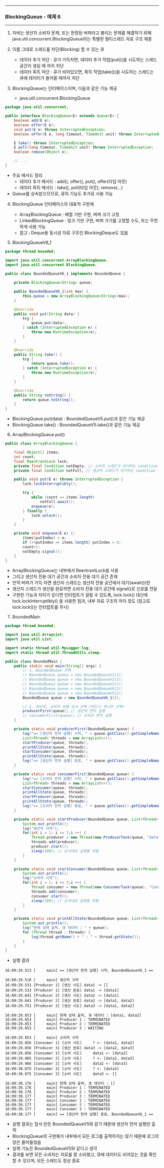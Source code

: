 -----
### BlockingQueue - 예제 6
-----
1. 자바는 생산자 소비자 문제, 또는 한정된 버퍼라고 불리는 문제를 해결하기 위해 java.util.concurrent.BlockingQueue라는 특별한 멀티스레드 자료 구조 제종
2. 이름 그대로 스레드를 차단(Blocking) 할 수 있는 큐
   - 데이터 추가 차단 : 큐가 가득차면, 데이터 추가 작업(put())을 시도하는 스레드 공간이 생길 때 까지 차단
   - 데이터 획득 차단 : 큐가 비어있으면, 획득 작업(take())을 시도하는 스레드는 큐에 데이터가 들어올 때까지 차단

3. BlockingQueue는 인터페이스이며, 다음과 같은 기능 제공
   - java.util.concurrent.BlockingQueue
```java
package java.util.concurrent;

public interface BlockingQueue<E> extends Queue<E> {
    boolean add(E e);
    boolean offer(E e);
    void put(E e) throws InterruptedException;
    boolean offer(E e, long timeout, TimeUnit unit) throws InterruptedException;\

    E take() throws InterruptedException;
    E poll(long timeout, TimeUnit unit) throws InterruptedException;
    boolean remove(Object o);

    // ...
}
```
  - 주요 메서드 정리
     + 데이터 추가 메서드 : add(), offer(), put(), offer(타임 아웃)
     + 데이터 획득 메서드 : take(), poll(타임 아웃), remove(...)
  - Queue를 상속받으므므로, 큐의 기능도 추가로 사용 가능

4. BlockingQueue 인터페이스의 대표적 구현체
   - ArrayBlockingQueue : 배열 기반 구현, 버퍼 크기 고정
   - LinkedBlockingQueue : 링크 기반 구현, 버퍼 크기를 고정할 수도, 또는 무한하게 사용 가능
   - 참고 : Deque용 동시성 자료 구조인 BlockingDeque도 있음

5. BlockingQueueV6_1
```java
package thread.bounded;

import java.util.concurrent.ArrayBlockingQueue;
import java.util.concurrent.BlockingQueue;

public class BoundedQueueV6_1 implements BoundedQueue {
    
    private BlockingQueue<String> queue;

    public BoundedQueueV6_1(int max) {
        this.queue = new ArrayBlockingQueue<String>(max);
    }

    @Override
    public void put(String data) {
        try {
            queue.put(data);
        } catch (InterruptedException e) {
            throw new RuntimeException(e);
        }
    }

    @Override
    public String take() {
        try {
            return queue.take();
        } catch (InterruptedException e) {
            throw new RuntimeException(e);
        }
    }

    @Override
    public String toString() {
        return queue.toString();
    }
}
```
  - BlockingQueue.put(data) : BoundedQueueV5.put()과 같은 기능 제공
  - BlockingQueue.take() : BoundedQueueV5.take()과 같은 기능 제공

6. ArrayBlockingQueue.put()
```java
public class ArrayBlockingQueue {

    final Object[] items;
    int count;
    final ReentrantLock lock;
    private final Condition notEmpty; // 소비자 스레드가 대기하는 condition
    private final Condition notFull; // 생산자 스레드가 대기하는 condition

    public void put(E e) throws InterruptedException {
        lock.lockInterruptibly();

        try {
            while (count == items.length)
                notFull.await();
            enqueue(e);
        } finally {
            lock.unlock();
        }
    }

    private void enqueue(E e) {;
        items[putIndex] = e;
        if (++putIndex == items.length) putIndex = 0;
        count++;
        notEmpty.signal();
    }
}
```

  - ArrayBlockingQueue는 내부에서 ReentrantLock을 사용
  - 그리고 생산자 전용 대기 공간과 소비자 전용 대기 공간 존재
  - 만약 버퍼가 가득 차면 생산자 스레드는 생산자 전용 공간에서 대기(await())한
  - 생산자 스레드가 생산을 완료하면 소비자 전용 대기 공간에 signal()로 신호를 전달
  - 구현한 기능과 차이가 있다면 인터럽트가 걸릴 수 있도록, lock.lock() 대신에 lock.lockInterruptibly() 을 사용한 점과, 내부 자료 구조의 차이 정도 (참고로 lock.lock()는 인터럽트를 무시)

7. BoundedMain
```java
package thread.bounded;

import java.util.ArrayList;
import java.util.List;

import static thread.util.MyLogger.log;
import static thread.util.ThreadUtils.sleep;

public class BoundedMain {
    public static void main(String[] args) {
        // 1. BoundedQueue 선택
        // BoundedQueue queue = new BoundedQueueV1(2);
        // BoundedQueue queue = new BoundedQueueV2(2);
        // BoundedQueue queue = new BoundedQueueV3(2);
        // BoundedQueue queue = new BoundedQueueV4(2);
        // BoundedQueue queue = new BoundedQueueV5(2);
        BoundedQueue queue = new BoundedQueueV6_1(2);

        // 2. 생산자, 소비자 실행 순서 선택 (반드시 하나만 선택)
        producerFirst(queue); // 생산자 먼저 실행
        // consumerFirst(queue); // 소비자 먼저 실행
    }

    private static void producerFirst(BoundedQueue queue) {
        log("== [생산자 먼저 실행] 시작, " + queue.getClass().getSimpleName() + " ==");
        List<Thread> threads = new ArrayList<>();
        startProducer(queue, threads);
        printAllState(queue, threads);
        startConsumer(queue, threads);
        printAllState(queue, threads);
        log("== [생산자 먼저 실행] 종료, " + queue.getClass().getSimpleName() + " ==");
    }

    private static void consumerFirst(BoundedQueue queue) {
        log("== [소비자 먼저 실행] 시작, " + queue.getClass().getSimpleName() + " ==");
        List<Thread> threads = new ArrayList<>();
        startConsumer(queue, threads);
        printAllState(queue, threads);
        startProducer(queue, threads);
        printAllState(queue, threads);
        log("== [소비자 먼저 실행] 종료, " + queue.getClass().getSimpleName() + " ==");
    }

    private static void startProducer(BoundedQueue queue, List<Thread> threads) {
        System.out.println();
        log("생산자 시작");
        for(int i = 1; i <= 3;i ++) {
            Thread producer = new Thread(new ProducerTask(queue, "data" + i), "Producer " + i);
            threads.add(producer);
            producer.start();
            sleep(100); // 순서대로 실행을 위함
        }
    }

    private static void startConsumer(BoundedQueue queue, List<Thread> threads) {
        System.out.println();
        log("소비자 시작");
        for(int i = 1; i <= 3;i ++) {
            Thread consumer = new Thread(new ConsumerTask(queue), "Consumer " + i);
            threads.add(consumer);
            consumer.start();
            sleep(100); // 순서대로 실행을 위함
        }
    }

    private static void printAllState(BoundedQueue queue, List<Thread> threads) {
        System.out.println();
        log("현재 상태 출력, 큐 데이터 : " + queue);
        for (Thread thread : threads) {
            log(thread.getName() + " : " + thread.getState());
        }
    }
}
```
  - 실행 결과
```
16:09:29.513 [     main] == [생산자 먼저 실행] 시작, BoundedQueueV6_1 ==

16:09:29.518 [     main] 생산자 시작
16:09:29.531 [Producer 1] [생산 시도] data1 -> []
16:09:29.533 [Producer 1] [생산 완료] data1 -> [data1]
16:09:29.641 [Producer 2] [생산 시도] data2 -> [data1]
16:09:29.641 [Producer 2] [생산 완료] data2 -> [data1, data2]
16:09:29.751 [Producer 3] [생산 시도] data3 -> [data1, data2]

16:09:29.853 [     main] 현재 상태 출력, 큐 데이터 : [data1, data2]
16:09:29.853 [     main] Producer 1 : TERMINATED
16:09:29.853 [     main] Producer 2 : TERMINATED
16:09:29.853 [     main] Producer 3 : WAITING

16:09:29.853 [     main] 소비자 시작
16:09:29.856 [Consumer 1] [소비 시도]     ? <- [data1, data2]
16:09:29.856 [Producer 3] [생산 완료] data3 -> [data2, data3]
16:09:29.856 [Consumer 1] [소비 시도]     data1 <- [data2]
16:09:29.965 [Consumer 2] [소비 시도]     ? <- [data2, data3]
16:09:29.966 [Consumer 2] [소비 시도]     data2 <- [data3]
16:09:30.075 [Consumer 3] [소비 시도]     ? <- [data3]
16:09:30.075 [Consumer 3] [소비 시도]     data3 <- []

16:09:30.176 [     main] 현재 상태 출력, 큐 데이터 : []
16:09:30.176 [     main] Producer 1 : TERMINATED
16:09:30.176 [     main] Producer 2 : TERMINATED
16:09:30.177 [     main] Producer 3 : TERMINATED
16:09:30.177 [     main] Consumer 1 : TERMINATED
16:09:30.177 [     main] Consumer 2 : TERMINATED
16:09:30.177 [     main] Consumer 3 : TERMINATED
16:09:30.177 [     main] == [생산자 먼저 실행] 종료, BoundedQueueV6_1 ==
```

  - 실행 결과는 앞서 만든 BoundedQueueV5와 같기 때문에 생산자 먼저 실행만 출력
  - BlockingQueue의 구현체가 내부에서 모든 로그를 출력하지는 않기 때문에 로그의 양은 줄어들었음
  - 실제 기능은 BoundedQueueV5와 같다고 생각
  - 결과를 보면 모든 소비자는 자료를 잘 소비했고, 큐에 데이터도 비어있는 것을 확인할 수 있으며, 모든 스레드도 정상 종료
